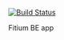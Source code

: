 [![Build Status](https://travis-ci.org/dlipovac012/fitium.svg?branch=master)](https://travis-ci.org/dlipovac012/fitium)

Fitium BE app
